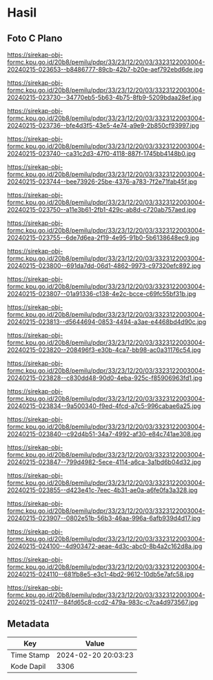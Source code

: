 # Hasil

## Foto C Plano

https://sirekap-obj-formc.kpu.go.id/20b8/pemilu/pdpr/33/23/12/20/03/3323122003004-20240215-023653--b8486777-89cb-42b7-b20e-aef792ebd6de.jpg

https://sirekap-obj-formc.kpu.go.id/20b8/pemilu/pdpr/33/23/12/20/03/3323122003004-20240215-023730--34770eb5-5b63-4b75-8fb9-5209bdaa28ef.jpg

https://sirekap-obj-formc.kpu.go.id/20b8/pemilu/pdpr/33/23/12/20/03/3323122003004-20240215-023736--bfe4d3f5-43e5-4e74-a9e9-2b850cf93997.jpg

https://sirekap-obj-formc.kpu.go.id/20b8/pemilu/pdpr/33/23/12/20/03/3323122003004-20240215-023740--ca31c2d3-47f0-4118-887f-1745bb4148b0.jpg

https://sirekap-obj-formc.kpu.go.id/20b8/pemilu/pdpr/33/23/12/20/03/3323122003004-20240215-023744--bee73926-25be-4376-a783-7f2e71fab45f.jpg

https://sirekap-obj-formc.kpu.go.id/20b8/pemilu/pdpr/33/23/12/20/03/3323122003004-20240215-023750--a11e3b61-2fb1-429c-ab8d-c720ab757aed.jpg

https://sirekap-obj-formc.kpu.go.id/20b8/pemilu/pdpr/33/23/12/20/03/3323122003004-20240215-023755--6de7d6ea-2f19-4e95-91b0-5b6138648ec9.jpg

https://sirekap-obj-formc.kpu.go.id/20b8/pemilu/pdpr/33/23/12/20/03/3323122003004-20240215-023800--691da7dd-06d1-4862-9973-c97320efc892.jpg

https://sirekap-obj-formc.kpu.go.id/20b8/pemilu/pdpr/33/23/12/20/03/3323122003004-20240215-023807--01a91336-c138-4e2c-bcce-c69fc55bf31b.jpg

https://sirekap-obj-formc.kpu.go.id/20b8/pemilu/pdpr/33/23/12/20/03/3323122003004-20240215-023813--d5644694-0853-4494-a3ae-e4468bd4d90c.jpg

https://sirekap-obj-formc.kpu.go.id/20b8/pemilu/pdpr/33/23/12/20/03/3323122003004-20240215-023820--208496f3-e30b-4ca7-bb98-ac0a31176c54.jpg

https://sirekap-obj-formc.kpu.go.id/20b8/pemilu/pdpr/33/23/12/20/03/3323122003004-20240215-023828--c830dd48-90d0-4eba-925c-f85906963fd1.jpg

https://sirekap-obj-formc.kpu.go.id/20b8/pemilu/pdpr/33/23/12/20/03/3323122003004-20240215-023834--9a500340-f9ed-4fcd-a7c5-996cabae6a25.jpg

https://sirekap-obj-formc.kpu.go.id/20b8/pemilu/pdpr/33/23/12/20/03/3323122003004-20240215-023840--c92d4b51-34a7-4992-af30-e84c741ae308.jpg

https://sirekap-obj-formc.kpu.go.id/20b8/pemilu/pdpr/33/23/12/20/03/3323122003004-20240215-023847--799d4982-5ece-4114-a6ca-3a1bd6b04d32.jpg

https://sirekap-obj-formc.kpu.go.id/20b8/pemilu/pdpr/33/23/12/20/03/3323122003004-20240215-023855--d423e41c-7eec-4b31-ae0a-a6fe0fa3a328.jpg

https://sirekap-obj-formc.kpu.go.id/20b8/pemilu/pdpr/33/23/12/20/03/3323122003004-20240215-023907--0802e51b-56b3-46aa-996a-6afb939d4d17.jpg

https://sirekap-obj-formc.kpu.go.id/20b8/pemilu/pdpr/33/23/12/20/03/3323122003004-20240215-024100--4d903472-aeae-4d3c-abc0-8b4a2c162d8a.jpg

https://sirekap-obj-formc.kpu.go.id/20b8/pemilu/pdpr/33/23/12/20/03/3323122003004-20240215-024110--681fb8e5-e3c1-4bd2-9612-10db5e7afc58.jpg

https://sirekap-obj-formc.kpu.go.id/20b8/pemilu/pdpr/33/23/12/20/03/3323122003004-20240215-024117--84fd65c8-ccd2-479a-983c-c7ca4d973567.jpg


## Metadata

| Key        | Value               |
| ---------- | ------------------- |
| Time Stamp | 2024-02-20 20:03:23 |
| Kode Dapil | 3306                |



